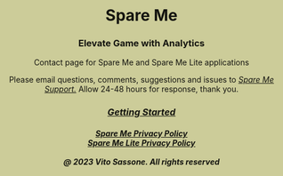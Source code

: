 <html style="background-color:#CCCC99;">
<body style="
      background-image: url('Logo.png');
      background-repeat: no-repeat;
      background-attachment: fixed;
      background-postion: center;
      background-size: 150px 150px;
      mix-blend-mode: multiply;"> 
    
<h1 style="text-align:center;">Spare Me</h1>
  <h3 style="text-align:center;">Elevate Game with Analytics</h3>

  <p style="text-align:center;">Contact page for Spare Me and Spare Me Lite applications<br></p>

  <p style="text-align:center;">Please email questions, comments, suggestions and issues to <a href="mailto:SpareMeService@gmail.com"><i>Spare Me Support.</i></a>  Allow 24-48 hours for response, thank you.<br></p>

<h3 style="text-align:center;"><a href="https://tsass123.github.io/spareme/Start-Up.html"><i>Getting Started</i></a></h3>
      
<h5 style="text-align:center;"><a href="https://tsass123.github.io/spareme/smprivacy.html"><i>Spare Me Privacy Policy</i></a><br><a href="https://tsass123.github.io/spareme/privacy.html"><i>Spare Me Lite Privacy Policy</i></a><br><br><i>@ 2023 Vito Sassone. All rights reserved</i></h5>   
</body>
</html>
